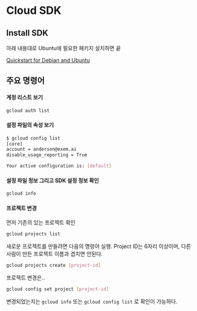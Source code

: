 # Cloud SDK

##  Install SDK

아래 내용대로 Ubuntu에 필요한 패키지 설치하면 끝

[Quickstart for Debian and Ubuntu](https://cloud.google.com/sdk/docs/quickstart-debian-ubuntu)

## 주요 명령어 


#### 계정 리스트 보기

```bash
gcloud auth list
```

####  설정 파일의 속성 보기


```bash
$ gcloud config list
[core]
account = anderson@exem.ai
disable_usage_reporting = True

Your active configuration is: [default]
```

####  설정 파일 정보 그리고 SDK 설정 정보 확인

```bash
gcloud info
```

####  프로젝트 변경

먼저 기존의 있는 프로젝트 확인

```bash
gcloud projects list
```

새로운 프로젝트를 만들려면 다음의 명령어 실행.
Project ID는 6자리 이상이며, 다른 사람이 만든 프로젝트 이름과 겹치면 안된다.

```bash 
gcloud projects create [project-id]
```

프로젝트 변경은.. 

```bash
gcloud config set project [project-id]
```

변경되었는지는 `gcloud info` 또는 `gcloud config list` 로 확인이 가능하다. 


